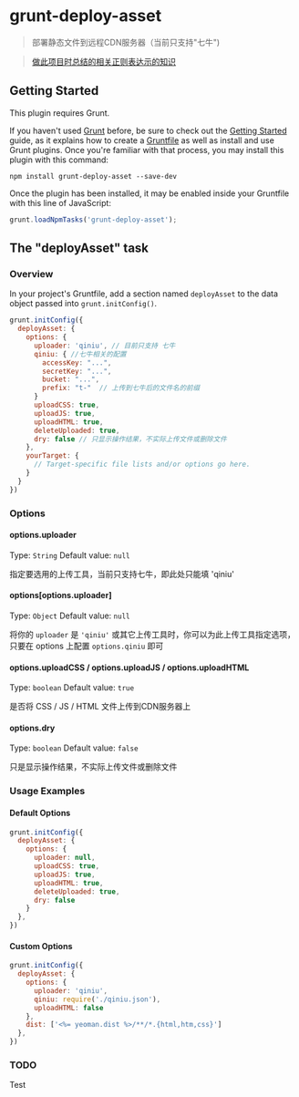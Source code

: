 # grunt-deploy-asset

> 部署静态文件到远程CDN服务器（当前只支持"七牛")

> [做此项目时总结的相关正则表达示的知识](regexp-help.md)

## Getting Started
This plugin requires Grunt.

If you haven't used [Grunt](http://gruntjs.com/) before, be sure to check out the [Getting Started](http://gruntjs.com/getting-started) guide, as it explains how to create a [Gruntfile](http://gruntjs.com/sample-gruntfile) as well as install and use Grunt plugins. Once you're familiar with that process, you may install this plugin with this command:

```shell
npm install grunt-deploy-asset --save-dev
```

Once the plugin has been installed, it may be enabled inside your Gruntfile with this line of JavaScript:

```js
grunt.loadNpmTasks('grunt-deploy-asset');
```

## The "deployAsset" task

### Overview
In your project's Gruntfile, add a section named `deployAsset` to the data object passed into `grunt.initConfig()`.

```js
grunt.initConfig({
  deployAsset: {
    options: {
      uploader: 'qiniu', // 目前只支持 七牛
      qiniu: { //七牛相关的配置
        accessKey: "...",
        secretKey: "...",
        bucket: "...",
        prefix: "t-"  // 上传到七牛后的文件名的前缀
      }
      uploadCSS: true,
      uploadJS: true,
      uploadHTML: true,
      deleteUploaded: true,
      dry: false // 只显示操作结果，不实际上传文件或删除文件
    },
    yourTarget: {
      // Target-specific file lists and/or options go here.
    }
  }
})
```

### Options

#### options.uploader
Type: `String`
Default value: `null`

指定要选用的上传工具，当前只支持七牛，即此处只能填 'qiniu'

#### options[options.uploader]
Type: `Object`
Default value: `null`

将你的 `uploader` 是 `'qiniu'` 或其它上传工具时，你可以为此上传工具指定选项，只要在 options 上配置 `options.qiniu` 即可


#### options.uploadCSS / options.uploadJS / options.uploadHTML
Type: `boolean`
Default value: `true`

是否将 CSS / JS / HTML 文件上传到CDN服务器上

#### options.dry
Type: `boolean`
Default value: `false`

只是显示操作结果，不实际上传文件或删除文件


### Usage Examples

#### Default Options

```js
grunt.initConfig({
  deployAsset: {
    options: {
      uploader: null,
      uploadCSS: true,
      uploadJS: true,
      uploadHTML: true,
      deleteUploaded: true,
      dry: false
    }
  },
})
```

#### Custom Options

```js
grunt.initConfig({
  deployAsset: {
    options: {
      uploader: 'qiniu',
      qiniu: require('./qiniu.json'),
      uploadHTML: false
    },
    dist: ['<%= yeoman.dist %>/**/*.{html,htm,css}']
  },
})
```

### TODO

Test


